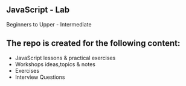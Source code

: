 ## JavaScript - Lab
Beginners to  Upper - Intermediate
## The repo is created for the following content: 

- JavaScript lessons & practical exercises
- Workshops ideas,topics & notes
- Exercises
- Interview Questions